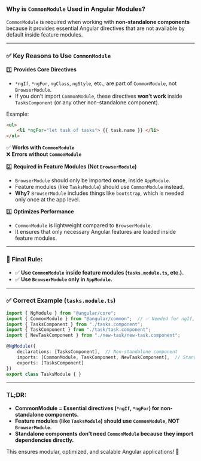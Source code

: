 ### **Why is `CommonModule` Used in Angular Modules?**  

`CommonModule` is required when working with **non-standalone components** because it provides essential Angular directives that are not available by default inside feature modules.  

---

### **✅ Key Reasons to Use `CommonModule`**
1️⃣ **Provides Core Directives**  
   - `*ngIf`, `*ngFor`, `ngClass`, `ngStyle`, etc., are part of `CommonModule`, not `BrowserModule`.  
   - If you don’t import `CommonModule`, these directives **won’t work** inside `TasksComponent` (or any other non-standalone component).  

   Example:  
   ```html
   <ul>
       <li *ngFor="let task of tasks"> {{ task.name }} </li>
   </ul>
   ```
   ✅ **Works with `CommonModule`**  
   ❌ **Errors without `CommonModule`**  

2️⃣ **Required in Feature Modules (Not `BrowserModule`)**  
   - `BrowserModule` should only be imported **once**, inside `AppModule`.  
   - Feature modules (like `TasksModule`) should use `CommonModule` instead.  
   - **Why?** `BrowserModule` includes things like `bootstrap`, which is needed only once at the app level.  

3️⃣ **Optimizes Performance**  
   - `CommonModule` is lightweight compared to `BrowserModule`.  
   - It ensures that only necessary Angular features are loaded inside feature modules.  

---

### **📌 Final Rule:**
- ✅ **Use `CommonModule` inside feature modules (`tasks.module.ts`, etc.).**  
- ✅ **Use `BrowserModule` only in `AppModule`.**  

---

### **✅ Correct Example (`tasks.module.ts`)**
```typescript
import { NgModule } from "@angular/core";
import { CommonModule } from "@angular/common";  // ✅ Needed for ngIf, ngFor, etc.
import { TasksComponent } from "./tasks.component";
import { TaskComponent } from "./task/task.component";
import { NewTaskComponent } from "./new-task/new-task.component";

@NgModule({
    declarations: [TasksComponent],  // Non-standalone component
    imports: [CommonModule, TaskComponent, NewTaskComponent],  // Standalone components + CommonModule
    exports: [TasksComponent]
})
export class TasksModule { }
```

---

### **TL;DR:**
- **CommonModule = Essential directives (`*ngIf`, `*ngFor`) for non-standalone components.**  
- **Feature modules (like `TasksModule`) should use `CommonModule`, NOT `BrowserModule`.**  
- **Standalone components don’t need `CommonModule` because they import dependencies directly.**  

This ensures modular, optimized, and scalable Angular applications! 🚀